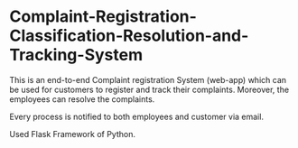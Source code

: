 # Complaint-Registration-Classification-Resolution-and-Tracking-System
This is an end-to-end Complaint registration System (web-app) which can be used for customers to register and track their complaints. Moreover, the employees can resolve the complaints.

Every process is notified to both employees and customer via email.

Used Flask Framework of Python.
